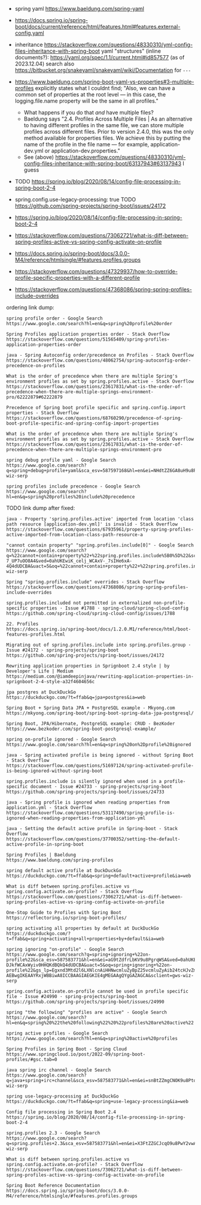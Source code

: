 - spring yaml https://www.baeldung.com/spring-yaml
- https://docs.spring.io/spring-boot/docs/current/reference/html/features.html#features.external-config.yaml
- inheritance https://stackoverflow.com/questions/48330310/yml-config-files-inheritance-with-spring-boot
  yaml "structures" (inline documents?): https://yaml.org/spec/1.1/current.html#id857577 (as of 2023.12.04)
  search also https://bitbucket.org/snakeyaml/snakeyaml/wiki/Documentation for `---`
- https://www.baeldung.com/spring-boot-yaml-vs-properties#3-multiple-profiles explicitly states what I couldnt find; "Also, we can have a common set of properties at the root level — in this case, the logging.file.name property will be the same in all profiles."
    - What happens if you do that *and* have multiple files?
    - Baeldung says "2.4. Profiles Across Multiple Files | As an alternative to having different profiles in the same file, we can store multiple profiles across different files. Prior to version 2.4.0, this was the only method available for properties files. We achieve this by putting the name of the profile in the file name — for example, application-dev.yml or application-dev.properties."
    - See (above) https://stackoverflow.com/questions/48330310/yml-config-files-inheritance-with-spring-boot/63137943#63137943 I guess 

- TODO https://spring.io/blog/2020/08/14/config-file-processing-in-spring-boot-2-4
- spring.config.use-legacy-processing: true TODO https://github.com/spring-projects/spring-boot/issues/24172
- https://spring.io/blog/2020/08/14/config-file-processing-in-spring-boot-2-4
- https://stackoverflow.com/questions/73062721/what-is-diff-between-spring-profiles-active-vs-spring-config-activate-on-profile
- https://docs.spring.io/spring-boot/docs/3.0.0-M4/reference/htmlsingle/#features.profiles.groups
- https://stackoverflow.com/questions/47329937/how-to-override-profile-specific-properties-with-a-different-profile
- https://stackoverflow.com/questions/47368086/spring-spring-profiles-include-overrides

ordering link dump:
```
spring profile order - Google Search
https://www.google.com/search?hl=en&q=spring%20profile%20order

Spring Profiles application properties order - Stack Overflow
https://stackoverflow.com/questions/51565409/spring-profiles-application-properties-order

java - Spring Autoconfig order/precedence on Profiles - Stack Overflow
https://stackoverflow.com/questions/48062754/spring-autoconfig-order-precedence-on-profiles

What is the order of precedence when there are multiple Spring's environment profiles as set by spring.profiles.active - Stack Overflow
https://stackoverflow.com/questions/23617831/what-is-the-order-of-precedence-when-there-are-multiple-springs-environment-pro/62222879#62222879

Precedence of Spring boot profile specific and spring.config.import properties - Stack Overflow
https://stackoverflow.com/questions/68760290/precedence-of-spring-boot-profile-specific-and-spring-config-import-properties

What is the order of precedence when there are multiple Spring's environment profiles as set by spring.profiles.active - Stack Overflow
https://stackoverflow.com/questions/23617831/what-is-the-order-of-precedence-when-there-are-multiple-springs-environment-pro

spring debug profile yaml - Google Search
https://www.google.com/search?q=spring+debug+profile+yaml&sca_esv=587597168&hl=en&ei=NHdtZZ6GA8uH9u8PgN0E&ved=0ahUKEwie8JeBmfWCAxXLg_0HHYAuAQAQ4dUDCBA&uact=5&oq=spring+debug+profile+yaml&gs_lp=Egxnd3Mtd2l6LXNlcnAiGXNwcmluZyBkZWJ1ZyBwcm9maWxlIHlhbWwyCBAhGKABGMMESLYKUNICWOkJcAF4AZABAJgBbaABnQWqAQM3LjG4AQPIAQD4AQHCAgoQABhHGNYEGLADwgIGEAAYBxgewgIGEAAYCBgewgIIEAAYCBgeGArCAggQABgIGB4YD8ICCxAAGIAEGIoFGIYDwgIKECEYoAEYwwQYCuIDBBgAIEGIBgGQBgg&sclient=gws-wiz-serp

spring profiles include precedence - Google Search
https://www.google.com/search?hl=en&q=spring%20profiles%20include%20precedence
```

TODO link dump after fixed:
```
java - Property 'spring.profiles.active' imported from location 'class path resource [application-dev.yml]' is invalid - Stack Overflow
https://stackoverflow.com/questions/67935961/property-spring-profiles-active-imported-from-location-class-path-resource-a

"cannot contain property" "spring.profiles.include[0]" - Google Search
https://www.google.com/search?q=%22cannot+contain+property%22+%22spring.profiles.include%5B0%5D%22&sca_esv=587583771&hl=en&ei=A21tZcrvO_7-7_UP7uOO8A4&ved=0ahUKEwiK_celj_WCAxV-_7sIHe6xA-4Q4dUDCBA&uact=5&oq=%22cannot+contain+property%22+%22spring.profiles.include%5B0%5D%22&gs_lp=Egxnd3Mtd2l6LXNlcnAiNiJjYW5ub3QgY29udGFpbiBwcm9wZXJ0eSIgInNwcmluZy5wcm9maWxlcy5pbmNsdWRlWzBdIjIEEAAYHjILEAAYgAQYigUYhgMyCxAAGIAEGIoFGIYDMgsQABiABBiKBRiGA0ipFVDjBlj2CXABeACQAQCYAVagAe8BqgEBM7gBA8gBAPgBAcICCRAAGAcYHhiwA8ICBxAAGB4YsAPCAg4QABiABBiKBRiGAxiwA8ICBhAAGAUYHuIDBBgBIEGIBgGQBgc&sclient=gws-wiz-serp

Spring "spring.profiles.include" overrides - Stack Overflow
https://stackoverflow.com/questions/47368086/spring-spring-profiles-include-overrides

spring.profiles.included not permitted in externalized non-profile-specific properties · Issue #1788 · spring-cloud/spring-cloud-config
https://github.com/spring-cloud/spring-cloud-config/issues/1788

22. Profiles
https://docs.spring.io/spring-boot/docs/1.2.0.M1/reference/html/boot-features-profiles.html

Migrating out of spring.profiles.include into spring.profiles.group · Issue #24172 · spring-projects/spring-boot
https://github.com/spring-projects/spring-boot/issues/24172

Rewriting application properties in Sprignboot 2.4 style | by Developer's Life | Medium
https://medium.com/@iamdeepinjava/rewriting-application-properties-in-sprignboot-2-4-style-a32f4604656c

jpa postgres at DuckDuckGo
https://duckduckgo.com/?t=ffab&q=jpa+postgres&ia=web

Spring Boot + Spring Data JPA + PostgreSQL example - Mkyong.com
https://mkyong.com/spring-boot/spring-boot-spring-data-jpa-postgresql/

Spring Boot, JPA/Hibernate, PostgreSQL example: CRUD - BezKoder
https://www.bezkoder.com/spring-boot-postgresql-example/

spring on-profile ignored - Google Search
https://www.google.com/search?hl=en&q=spring%20on%2Dprofile%20ignored

java - Spring activated profile is being ignored - without Spring Boot - Stack Overflow
https://stackoverflow.com/questions/51697124/spring-activated-profile-is-being-ignored-without-spring-boot

spring.profiles.include is silently ignored when used in a profile-specific document · Issue #24733 · spring-projects/spring-boot
https://github.com/spring-projects/spring-boot/issues/24733

java - Spring profile is ignored when reading properties from application.yml - Stack Overflow
https://stackoverflow.com/questions/53117490/spring-profile-is-ignored-when-reading-properties-from-application-yml

java - Setting the default active profile in Spring-boot - Stack Overflow
https://stackoverflow.com/questions/37700352/setting-the-default-active-profile-in-spring-boot

Spring Profiles | Baeldung
https://www.baeldung.com/spring-profiles

spring default active profile at DuckDuckGo
https://duckduckgo.com/?t=ffab&q=spring+default+active+profile&ia=web

What is diff between spring.profiles.active vs spring.config.activate.on-profile? - Stack Overflow
https://stackoverflow.com/questions/73062721/what-is-diff-between-spring-profiles-active-vs-spring-config-activate-on-profile

One-Stop Guide to Profiles with Spring Boot
https://reflectoring.io/spring-boot-profiles/

spring activating all properties by default at DuckDuckGo
https://duckduckgo.com/?t=ffab&q=spring+activating+all+properties+by+default&ia=web

spring ignoring "on-profile" - Google Search
https://www.google.com/search?q=spring+ignoring+%22on-profile%22&sca_esv=587583771&hl=en&ei=aG9tZdfrLbKV9u8PgrqWSA&ved=0ahUKEwjXv-DJkfWCAxWyiv0HHQKdBQkQ4dUDCBA&uact=5&oq=spring+ignoring+%22on-profile%22&gs_lp=Egxnd3Mtd2l6LXNlcnAiHHNwcmluZyBpZ25vcmluZyAib24tcHJvZmlsZSIyBRAhGKABMgUQIRigATIFECEYoAEyBRAhGKABMggQIRgWGB4YHUiqCFCtBFiPB3ABeAGQAQCYAWugAcsBqgEDMS4xuAEDyAEA-AEBwgIKEAAYRxjWBBiwA8ICCBAAGIAEGKIE4gMEGAAgQYgGAZAGCA&sclient=gws-wiz-serp

spring.config.activate.on-profile cannot be used in profile specific file · Issue #24990 · spring-projects/spring-boot
https://github.com/spring-projects/spring-boot/issues/24990

spring "the following" "profiles are active" - Google Search
https://www.google.com/search?hl=en&q=spring%20%22the%20following%22%20%22profiles%20are%20active%22

spring active profiles - Google Search
https://www.google.com/search?hl=en&q=spring%20active%20profiles

Spring Profiles in Spring Boot - Spring Cloud
https://www.springcloud.io/post/2022-09/spring-boot-profiles/#gsc.tab=0

java spring irc channel - Google Search
https://www.google.com/search?q=java+spring+irc+channel&sca_esv=587583771&hl=en&ei=snBtZZmgCNOK9u8PtqmuyAQ&ved=0ahUKEwiZwejmkvWCAxVThf0HHbaUC0kQ4dUDCBA&uact=5&oq=java+spring+irc+channel&gs_lp=Egxnd3Mtd2l6LXNlcnAiF2phdmEgc3ByaW5nIGlyYyBjaGFubmVsMgUQIRigATIFECEYoAFIww1QmgRY9gtwAXgAkAEAmAFyoAGiBaoBAzcuMbgBA8gBAPgBAcICBxAhGKABGArCAggQIRgWGB4YHeIDBBgBIEGIBgE&sclient=gws-wiz-serp

spring use-legacy-processing at DuckDuckGo
https://duckduckgo.com/?t=ffab&q=spring+use-legacy-processing&ia=web

Config file processing in Spring Boot 2.4
https://spring.io/blog/2020/08/14/config-file-processing-in-spring-boot-2-4

spring.profiles 2.3 - Google Search
https://www.google.com/search?q=spring.profiles+2.3&sca_esv=587583771&hl=en&ei=X3FtZZGCJcqO9u8PwY2vwAY&ved=0ahUKEwjRrcS5k_WCAxVKh_0HHcHGC2gQ4dUDCBA&uact=5&oq=spring.profiles+2.3&gs_lp=Egxnd3Mtd2l6LXNlcnAiE3NwcmluZy5wcm9maWxlcyAyLjMyBRAhGKABMgUQIRigATIFECEYoAEyBRAhGKABSIMJUKABWO4HcAF4AJABAJgBeKAB9QKqAQMyLjK4AQPIAQD4AQHCAggQABiABBiwA8ICCRAAGAcYHhiwA8ICCxAAGIAEGIoFGJECwgIFEAAYgATCAgQQABgewgIGEAAYFhge4gMEGAEgQYgGAZAGCg&sclient=gws-wiz-serp

What is diff between spring.profiles.active vs spring.config.activate.on-profile? - Stack Overflow
https://stackoverflow.com/questions/73062721/what-is-diff-between-spring-profiles-active-vs-spring-config-activate-on-profile

Spring Boot Reference Documentation
https://docs.spring.io/spring-boot/docs/3.0.0-M4/reference/htmlsingle/#features.profiles.groups
```